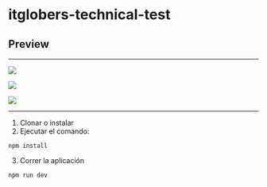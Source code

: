 # itglobers-technical-test

## Preview

---

![](https://i.imgur.com/pSX1MF0.jpg)

![](https://i.imgur.com/QXuNSJL.jpg)

![](https://i.imgur.com/egw0EQG.png)
 
 ---

1. Clonar o instalar
2. Ejecutar el comando:

```
npm install
```

3. Correr la aplicación

```
npm run dev
```
